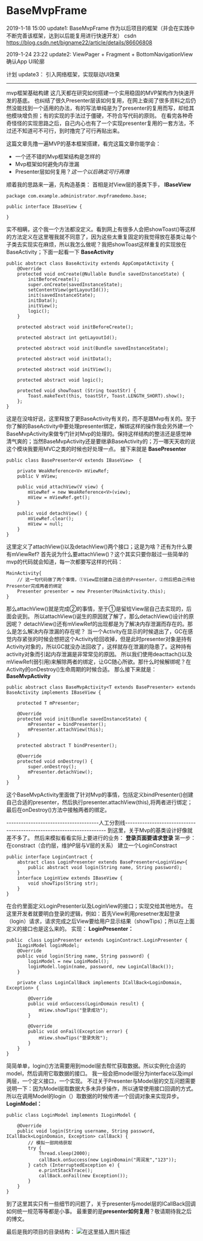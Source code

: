 # BaseMvpFrame
2019-1-18 15:00
update1: BaseMvpFrame  作为以后项目的框架（并会在实践中不断完善该框架，达到以后能复用进行快速开发）
csdn https://blog.csdn.net/bigname22/article/details/86606808

2019-1-24 23:22
update2: ViewPager + Fragment + BottomNavigationView  确认App UI轮廓

计划 update3： 引入网络框架，实现联动UI效果



--------------------------------------------------
mvp框架基础构建
这几天都在研究如何搭建一个实用稳固的MVP架构作为快速开发的基底。
也纠结了很久Presenter层该如何复用，在网上查阅了很多资料之后仍然没能找到一个适用的办法，有的写法单纯是为了presenter的复用而写，却给其他模块增负担；有的实现的手法过于僵硬，不符合写代码的原则。
在看完各种奇奇怪怪的实现思路之后，自己内心也有了一个实现presenter复用的一套方法，不过还不知道可不可行，到时撸完了可行再贴出来。



这篇文章先撸一遍MVP的基本框架搭建，看完这篇文章你能学会：

 - 一个还不错的Mvp框架结构是怎样的
 - Mvp框架如何避免内存泄漏
 - Presenter层如何复用？*这一个以后确定可行再撸*

顺着我的思路来一遍，先构造基类：
首相是对View层的基类下手，
**IBaseView**

```
package com.example.administrator.mvpframedemo.base;

public interface IBaseView {

}
```
实不相瞒，这个我一个方法都没定义。看到网上有很多人会把showToast()等这样的方法定义在这里喔我就不同意了，因为这些太重复固定的我觉得放在基类让每个子类去实现实在麻烦，所以我怎么做呢？我把showToast这样重复的实现放在BaseActivity；下面一起看一下
**BaseActivity**

```
public abstract class BaseActivity extends AppCompatActivity {
    @Override
    protected void onCreate(@Nullable Bundle savedInstanceState) {
        initBeforeCreate();
        super.onCreate(savedInstanceState);
        setContentView(getLayoutId());
        init(savedInstanceState);
        initData();
        initView();
        logic();
    }

    protected abstract void initBeforeCreate();

    protected abstract int getLayoutId();

    protected abstract void init(Bundle savedInstanceState);

    protected abstract void initData();

    protected abstract void initView();

    protected abstract void logic();

    protected void showToast (String toastStr) {
        Toast.makeText(this, toastStr, Toast.LENGTH_SHORT).show();
    };
}
```
这是在没啥好说，这里释放了更BaseActivity有关的，而不是跟Mvp有关的。至于你了解的BaseActivity中要处理presenter绑定，解绑这样的操作我会另外建一个BaseMvpActivity来做专门针对Mvp的处理的。保持这样结构的整洁还是感觉神清气爽的；当然BaseMvpActivity还是要继承BaseActivity的；万一哪天天收的说这个模块我要用MVC之类的时候也好处理一点。
接下来就是
**BasePresenter**

```
public class BasePresenter<V extends IBaseView>  {

    private WeakReference<V> mViewRef;
    public V mView;

    public void attachView(V view) {
        mViewRef = new WeakReference<V>(view);
        mView = mViewRef.get();
    }

    public void detachView() {
        mViewRef.clear();
        mView = null;
    }
}
```
这里定义了attachView()以及detachView()两个接口；这是为啥？还有为什么要有mViewRef?
首先说为什么要attachView()？这个其实只要你敲过一些简单的mvp的代码就会知道，每一次都要写这样的代码：

```
MainActivity{
	// 这一句代码做了两个事情，①View层创建自己适合的Presenter，②然后把自己传给Presenter完成两者的绑定
	Presenter presenter = new Presenter(MainActivity.this);
}
```
那么attachView()就是完成②的事情，至于①是留给View层自己去实现的，后面会说到。
所以attachView()诞生的原因就了解了，那么detachView()设计的原因呢？
detachView()还有mViewRef的出现都是为了解决内存泄漏而存在的。那么是怎么解决内存泄漏的存在呢？
当一个Activity在显示的时候退出了，GC在感觉内存紧张的时候会想把这个Activity给回收掉，但是此时presenter对象是持有Activity对象的，所以GC就没办法回收了，这样就存在泄漏的隐患了。这种持有activity对象而引起内存泄漏是非常常见的原因。
所以我们使用deacttach()以及mViewRef(弱引用)来解除两者的绑定，让GC随心所欲。那什么时候解绑呢？在Activity的onDestroy()生命周期的时候合适。
那么接下来就是：
**BaseMvpActivity**

```
public abstract class BaseMvpActivity<T extends BasePresenter> extends BaseActivity implements IBaseView {

    protected T mPresenter;

    @Override
    protected void init(Bundle savedInstanceState) {
        mPresenter = bindPresenter();
        mPresenter.attachView(this);
    }

    protected abstract T bindPresenter();

    @Override
    protected void onDestroy() {
        super.onDestroy();
        mPresenter.detachView();
    }
}
```
这个BaseMvpActivity里面做了针对Mvp的事情，包括定义bindPresenter()创建自己合适的presenter，然后执行presenter.attachView(this),将两者进行绑定；最后在onDestroy()方法中接触两者的绑定。

--------------------------------------人工分割线----------------------------------------------------------------------
到这里，关于Mvp的基类设计好像就差不多了。
然后来模拟看看实际上要进行的业务：
**登录页面要请求登录**
第一步：在constract（合约层，维护P层与V层的关系）
建立一个LoginConstract

```
public interface LoginContract {
    abstract class LoginPresenter extends BasePresenter<LoginView>{
        public abstract void login(String name, String password);
    }
    interface LoginView extends IBaseView {
        void showTips(String str);
    }
}
```
在合约里面定义LoginPresenter以及LoginView的接口；实现交给其他地方。
在这里开发者就要明白登录的逻辑，例如：首先View利用presetner发起登录（login）请求，请求完成之后View要给用户显示结果（showTips）；所以在上面定义的接口也是这么来的。
实现：
**LoginPresenter：**

```
public  class LoginPresenter extends LoginContract.LoginPresenter {
    ILoginModel loginModel;
    @Override
    public void login(String name, String password) {
        loginModel = new LoginModel();
        loginModel.login(name, password, new LoginCallBack());
    }

    private class LoginCallBack implements ICallBack<LoginDomain, Exception> {

        @Override
        public void onSuccess(LoginDomain result) {
            mView.showTips("登录成功");
        }

        @Override
        public void onFail(Exception error) {
            mView.showTips("登录失败");
        }
    }
}
```
简简单单，login()方法需要用到model层去帮忙获取数据。所以实例化合适的model，然后调用它取数据的接口。
我一般会把model层分为interface以及impl两层，一个定义接口，一个实现。
不过关于Presenter与Model层的交互问题需要说明一下：因为Model层取数据大多未异步操作，所以通常使用接口回调的方式。所以在调用Model的login（）取数据的时候传递一个回调对象来实现异步。
**LoginModel：**

```
public class LoginModel implements ILoginModel {

    @Override
    public void login(String username, String password, ICallBack<LoginDomain, Exception> callBack) {
        // 模拟一部网络获取
        try {
            Thread.sleep(2000);
            callBack.onSuccess(new LoginDomain("周润发","123"));
        } catch (InterruptedException e) {
            e.printStackTrace();
            callBack.onFail(new Exception());
        }
    }
}
```
到了这里其实只有一些细节的问题了，关于presenter与model层的ICallBack回调如何统一规范等等都是小事。
最重要的是**presenter如何复用**？敬请期待我之后的博文。


最后是我的项目的目录结构：
![在这里插入图片描述](https://img-blog.csdnimg.cn/20190123111118538.png)

